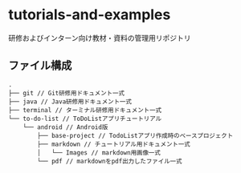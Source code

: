 # tutorials-and-examples

研修およびインターン向け教材・資料の管理用リポジトリ

## ファイル構成

```
.
├── git // Git研修用ドキュメント一式
├── java // Java研修用ドキュメント一式
├── terminal // ターミナル研修用ドキュメント一式
└── to-do-list // ToDoListアプリチュートリアル
    └── android // Android版
        ├── base-project // TodoListアプリ作成時のベースプロジェクト
        ├── markdown // チュートリアル用ドキュメント一式
        │   └── Images // markdown用画像一式
        └── pdf // markdownをpdf出力したファイル一式
```
